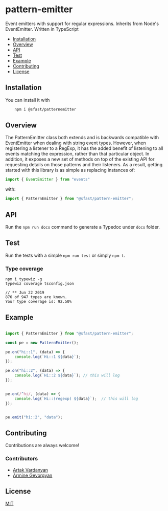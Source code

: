 pattern-emitter
===============


Event emitters with support for regular expressions. Inherits from Node's
EventEmitter. Written in TypeScript

* [Installation](#installation)
* [Overview](#overview)
* [API](#api)
* [Test](#test)
* [Example](#example)
* [Contributing](#contributing)
* [License](#license)


## Installation

You can install it with 

```bash
    npm i @sfast/patternemitter

```

## Overview

The PatternEmitter class both extends and is backwards compatible with
EventEmitter when dealing with string event types. However, when registering
a listener to a RegExp, it has the added benefit of listening to all events
matching the expression, rather than that particular object. In addition, it
exposes a new set of methods on top of the existing API for requesting details
on those patterns and their listeners. As a result, getting started with this
library is as simple as replacing instances of:

``` javascript
import { EventEmitter } from "events"
```

with:

``` javascript
import { PatternEmitter } from "@sfast/pattern-emitter";
```

## API
Run the ```npm run docs``` command to generate a Typedoc under ```docs``` folder.

## Test
Run the tests with a simple ```npm run test```  or  simply ```npm t```.

### Type coverage

```
npm i typewiz -g
typewiz coverage tsconfig.json

// ** Jun 22 2019 
876 of 947 types are known.
Your type coverage is: 92.50%

```



## Example

```typescript

import { PatternEmitter } from "@sfast/pattern-emitter";

const pe = new PatternEmitter();

pe.on("hi::1", (data) => {
    console.log(`Hi::1 ${data}`);
});

pe.on("hi::2", (data) => {
    console.log(`Hi::2 ${data}`); // this will log
});


pe.on(/^hi/, (data) => {
    console.log(`Hi::(regexp) ${data}`);  // this will log
});


pe.emit("hi::2", "data"); 


```

## Contributing
Contributions are always welcome!


### Contributors
* [Artak Vardanyan](https://github.com/artakvg)
* [Armine Gevorgyan](https://github.com/mineyan)

## License
[MIT](https://github.com/sfast/patternemitter/blob/master/LICENSE)

